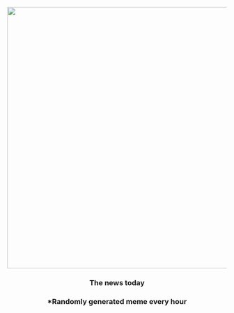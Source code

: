 <p align="center">
        <img src="https://i.redd.it/7c75ywct6sb91.png" width="600" height="600">
        </p>
        <h3 align="center">The news today</h3>
        <h3 align="center">*Randomly generated meme every hour</h3>
    